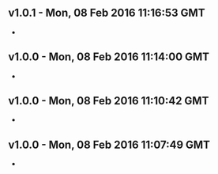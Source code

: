 v1.0.1 - Mon, 08 Feb 2016 11:16:53 GMT
--------------------------------------

- 


v1.0.0 - Mon, 08 Feb 2016 11:14:00 GMT
--------------------------------------

- 


v1.0.0 - Mon, 08 Feb 2016 11:10:42 GMT
--------------------------------------

- 


v1.0.0 - Mon, 08 Feb 2016 11:07:49 GMT
--------------------------------------

- 


